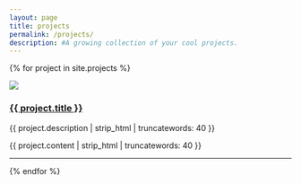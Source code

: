 ```yaml
---
layout: page
title: projects
permalink: /projects/
description: #A growing collection of your cool projects.
---
```




{% for project in site.projects %}

<div class="row">
	<a href="{{ BASE_PATH }}{{ project.url }}"><img class="col one" src="{{ project.thumbnail }}" style="padding-right: 50px" /></a>
  <p><a class="one" href="{{ BASE_PATH }}{{ project.url }}"><h3>{{ project.title }}</h3></a></p>
	<p>{{ project.description | strip_html | truncatewords: 40 }}</p>
	<p>{{ project.content | strip_html | truncatewords: 40 }}</p>
</div>
<hr />
{% endfor %}